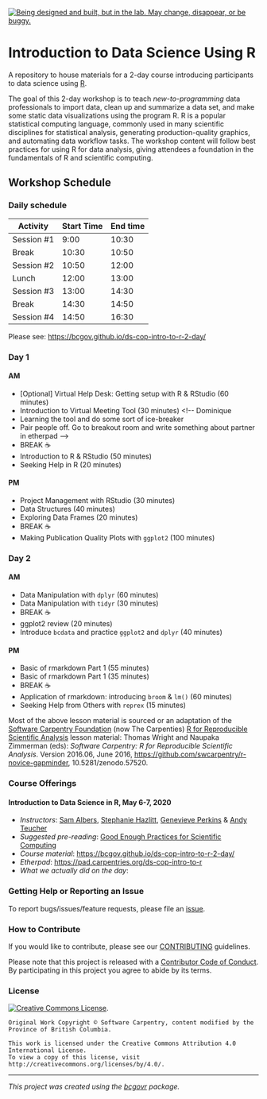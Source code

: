 <a id="devex-badge" rel="Exploration" href="https://github.com/BCDevExchange/assets/blob/master/README.md"><img alt="Being designed and built, but in the lab. May change, disappear, or be buggy." style="border-width:0" src="https://assets.bcdevexchange.org/images/badges/exploration.svg" title="Being designed and built, but in the lab. May change, disappear, or be buggy."/></a>


# Introduction to Data Science Using R

A repository to house materials for a 2-day course introducing participants to data science using [R](https://www.r-project.org/).


The goal of this 2-day workshop is to teach _new-to-programming_ data professionals to import data, clean up and summarize a data set, and make some static data visualizations using the program R. R is a popular statistical computing language, commonly used in many scientific disciplines for statistical analysis, generating production-quality graphics, and automating data workflow tasks. The workshop content will follow best practices for using R for data analysis, giving attendees a foundation in the fundamentals of R and scientific computing.


## Workshop Schedule

### Daily schedule
| Activity   | Start Time | End time |
|------------|------------|----------|
| Session #1 | 9:00       | 10:30    |
| Break      | 10:30      | 10:50    |
| Session #2 | 10:50      | 12:00    |
| Lunch      | 12:00      | 13:00    |
| Session #3 | 13:00      | 14:30    |
| Break      | 14:30      | 14:50    |
| Session #4 | 14:50      | 16:30    |

Please see: https://bcgov.github.io/ds-cop-intro-to-r-2-day/

### Day 1

#### AM

- [Optional] Virtual Help Desk: Getting setup with R & RStudio (60 minutes) <!-- All -->
- Introduction to Virtual Meeting Tool (30 minutes) <!-- Dominique 
 - Learning the tool and do some sort of ice-breaker
 - Pair people off. Go to breakout room and write something about partner in etherpad -->
- BREAK ☕
- Introduction to R & RStudio (50 minutes) <!-- Gen -->
- Seeking Help in R (20 minutes) <!-- Gen -->

#### PM

- Project Management with RStudio (30 minutes)  <!-- Andy -->
- Data Structures (40 minutes)  <!-- Andy -->
- Exploring Data Frames (20 minutes) <!-- Andy -->
- BREAK ☕
- Making Publication Quality Plots with `ggplot2` (100 minutes)  <!-- Steph -->

### Day 2

#### AM

- Data Manipulation with `dplyr` (60 minutes)  <!-- Sam -->
- Data Manipulation with `tidyr` (30 minutes)  <!-- Sam -->
- BREAK ☕
- ggplot2 review (20 minutes)  <!-- Steph -->
- Introduce `bcdata` and practice `ggplot2` and `dplyr` (40 minutes) <!-- Steph -->

#### PM

- Basic of rmarkdown Part 1 (55 minutes) <!-- Sam -->
- Basic of rmarkdown Part 1 (35 minutes) <!-- Gen -->
- BREAK ☕
- Application of rmarkdown: introducing `broom` & `lm()` (60 minutes)  <!-- Andy -->
- Seeking Help from Others with `reprex` (15 minutes) <!-- ? -->


Most of the above lesson material is sourced or an adaptation of the [Software Carpentry Foundation](http://software-carpentry.org/) (now The Carpenties) [R for Reproducible Scientific Analysis](http://swcarpentry.github.io/r-novice-gapminder/) lesson material: Thomas Wright and Naupaka Zimmerman (eds): _Software Carpentry: R for
Reproducible Scientific Analysis_.  Version 2016.06, June 2016,
https://github.com/swcarpentry/r-novice-gapminder,
10.5281/zenodo.57520.


### Course Offerings

#### Introduction to Data Science in R, May 6-7, 2020 
- _Instructors_: [Sam Albers](https://github.com/boshek), [Stephanie Hazlitt](https://github.com/stephhazlitt), [Genevieve Perkins](https://github.com/gcperk) & [Andy Teucher](https://github.com/ateucher)
- _Suggested pre-reading_: [Good Enough Practices for Scientific Computing](https://github.com/swcarpentry/good-enough-practices-in-scientific-computing/blob/gh-pages/good-enough-practices-for-scientific-computing.pdf)
- _Course material_: https://bcgov.github.io/ds-cop-intro-to-r-2-day/
- _Etherpad_: <https://pad.carpentries.org/ds-cop-intro-to-r>
- _What we actually did on the day_: 



### Getting Help or Reporting an Issue

To report bugs/issues/feature requests, please file an [issue](https://github.com/bcgov/ds-cop-intro-to-r/issues/).


### How to Contribute

If you would like to contribute, please see our [CONTRIBUTING](CONTRIBUTING.md) guidelines.

Please note that this project is released with a [Contributor Code of Conduct](CODE_OF_CONDUCT.md). By participating in this project you agree to abide by its terms.


### License

[![Creative Commons License](https://i.creativecommons.org/l/by/4.0/88x31.png)](http://creativecommons.org/licenses/by/4.0/). 

```
Original Work Copyright © Software Carpentry, content modified by the Province of British Columbia.

This work is licensed under the Creative Commons Attribution 4.0 International License.
To view a copy of this license, visit http://creativecommons.org/licenses/by/4.0/.
```
---
*This project was created using the [bcgovr](https://github.com/bcgov/bcgovr) package.* 
